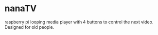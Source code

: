 # nanaTV
raspberry pi looping media player with 4 buttons to control the next video. Designed for old people.
